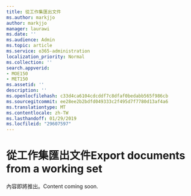 ```yaml
---
title: 從工作集匯出文件
ms.author: markjjo
author: markjjo
manager: laurawi
ms.date: ''
ms.audience: Admin
ms.topic: article
ms.service: o365-administration
localization_priority: Normal
ms.collection: ''
search.appverid:
- MOE150
- MET150
ms.assetid: ''
description: ''
ms.openlocfilehash: c33d4ca6104cdcddf7c8dfaf0bedabb565f986cb
ms.sourcegitcommit: ee28ee2b2bdfd049333c2f495d7f7780d13af4a6
ms.translationtype: MT
ms.contentlocale: zh-TW
ms.lasthandoff: 01/29/2019
ms.locfileid: "29607597"
---
```

# <a name="export-documents-from-a-working-set"></a><span data-ttu-id="d391f-102">從工作集匯出文件</span><span class="sxs-lookup"><span data-stu-id="d391f-102">Export documents from a working set</span></span>

<span data-ttu-id="d391f-103">內容即將推出。</span><span class="sxs-lookup"><span data-stu-id="d391f-103">Content coming soon.</span></span>